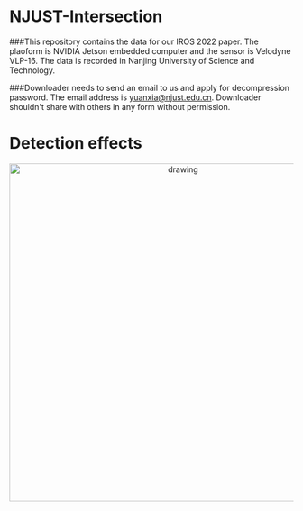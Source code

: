 # NJUST-Intersection

###This repository contains the data for our IROS 2022 paper. The plaoform is NVIDIA Jetson embedded computer and the sensor is Velodyne VLP-16. The data is recorded in Nanjing University of Science and Technology.

###Downloader needs to send an email to us and apply for decompression password. The email address is yuanxia@njust.edu.cn. Downloader shouldn't share with others in any form without permission.

# Detection effects
<p align='center'>
    <img src="/resources/video.gif" alt="drawing" width="600"/>
</p>

